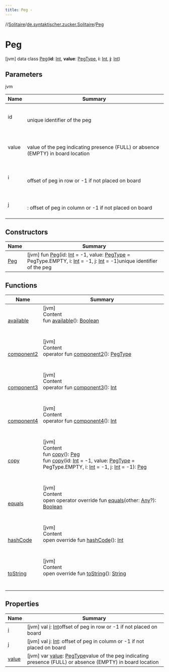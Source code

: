 ```yaml
---
title: Peg -
---
```

//[Solitaire](../../index.md)/[de.syntaktischer.zucker.Solitaire](../index.md)/[Peg](index.md)



# Peg  
 [jvm] data class [Peg](index.md)(**id**: [Int](https://kotlinlang.org/api/latest/jvm/stdlib/kotlin/-int/index.html), **value**: [PegType](../-peg-type/index.md), **i**: [Int](https://kotlinlang.org/api/latest/jvm/stdlib/kotlin/-int/index.html), **j**: [Int](https://kotlinlang.org/api/latest/jvm/stdlib/kotlin/-int/index.html))   


## Parameters  
  
jvm  
  
|  Name|  Summary| 
|---|---|
| <a name="de.syntaktischer.zucker.Solitaire/Peg///PointingToDeclaration/"></a>id| <a name="de.syntaktischer.zucker.Solitaire/Peg///PointingToDeclaration/"></a><br><br>unique identifier of the peg<br><br>
| <a name="de.syntaktischer.zucker.Solitaire/Peg///PointingToDeclaration/"></a>value| <a name="de.syntaktischer.zucker.Solitaire/Peg///PointingToDeclaration/"></a><br><br>value of the peg indicating presence (FULL) or absence (EMPTY) in board location<br><br>
| <a name="de.syntaktischer.zucker.Solitaire/Peg///PointingToDeclaration/"></a>i| <a name="de.syntaktischer.zucker.Solitaire/Peg///PointingToDeclaration/"></a><br><br>offset of peg in row or -1 if not placed on board<br><br>
| <a name="de.syntaktischer.zucker.Solitaire/Peg///PointingToDeclaration/"></a>j| <a name="de.syntaktischer.zucker.Solitaire/Peg///PointingToDeclaration/"></a><br><br>: offset of peg in column or -1 if not placed on board<br><br>
  


## Constructors  
  
|  Name|  Summary| 
|---|---|
| <a name="de.syntaktischer.zucker.Solitaire/Peg/Peg/#kotlin.Int#de.syntaktischer.zucker.Solitaire.PegType#kotlin.Int#kotlin.Int/PointingToDeclaration/"></a>[Peg](-peg.md)| <a name="de.syntaktischer.zucker.Solitaire/Peg/Peg/#kotlin.Int#de.syntaktischer.zucker.Solitaire.PegType#kotlin.Int#kotlin.Int/PointingToDeclaration/"></a> [jvm] fun [Peg](-peg.md)(id: [Int](https://kotlinlang.org/api/latest/jvm/stdlib/kotlin/-int/index.html) = -1, value: [PegType](../-peg-type/index.md) = PegType.EMPTY, i: [Int](https://kotlinlang.org/api/latest/jvm/stdlib/kotlin/-int/index.html) = -1, j: [Int](https://kotlinlang.org/api/latest/jvm/stdlib/kotlin/-int/index.html) = -1)unique identifier of the peg   <br>


## Functions  
  
|  Name|  Summary| 
|---|---|
| <a name="de.syntaktischer.zucker.Solitaire/Peg/available/#/PointingToDeclaration/"></a>[available](available.md)| <a name="de.syntaktischer.zucker.Solitaire/Peg/available/#/PointingToDeclaration/"></a>[jvm]  <br>Content  <br>fun [available](available.md)(): [Boolean](https://kotlinlang.org/api/latest/jvm/stdlib/kotlin/-boolean/index.html)  <br><br><br>
| <a name="de.syntaktischer.zucker.Solitaire/Peg/component2/#/PointingToDeclaration/"></a>[component2](component2.md)| <a name="de.syntaktischer.zucker.Solitaire/Peg/component2/#/PointingToDeclaration/"></a>[jvm]  <br>Content  <br>operator fun [component2](component2.md)(): [PegType](../-peg-type/index.md)  <br><br><br>
| <a name="de.syntaktischer.zucker.Solitaire/Peg/component3/#/PointingToDeclaration/"></a>[component3](component3.md)| <a name="de.syntaktischer.zucker.Solitaire/Peg/component3/#/PointingToDeclaration/"></a>[jvm]  <br>Content  <br>operator fun [component3](component3.md)(): [Int](https://kotlinlang.org/api/latest/jvm/stdlib/kotlin/-int/index.html)  <br><br><br>
| <a name="de.syntaktischer.zucker.Solitaire/Peg/component4/#/PointingToDeclaration/"></a>[component4](component4.md)| <a name="de.syntaktischer.zucker.Solitaire/Peg/component4/#/PointingToDeclaration/"></a>[jvm]  <br>Content  <br>operator fun [component4](component4.md)(): [Int](https://kotlinlang.org/api/latest/jvm/stdlib/kotlin/-int/index.html)  <br><br><br>
| <a name="de.syntaktischer.zucker.Solitaire/Peg/copy/#/PointingToDeclaration/"></a>[copy](copy.md)| <a name="de.syntaktischer.zucker.Solitaire/Peg/copy/#/PointingToDeclaration/"></a>[jvm]  <br>Content  <br>fun [copy](copy.md)(): [Peg](index.md)  <br>fun [copy](copy.md)(id: [Int](https://kotlinlang.org/api/latest/jvm/stdlib/kotlin/-int/index.html) = -1, value: [PegType](../-peg-type/index.md) = PegType.EMPTY, i: [Int](https://kotlinlang.org/api/latest/jvm/stdlib/kotlin/-int/index.html) = -1, j: [Int](https://kotlinlang.org/api/latest/jvm/stdlib/kotlin/-int/index.html) = -1): [Peg](index.md)  <br><br><br>
| <a name="kotlin/Any/equals/#kotlin.Any?/PointingToDeclaration/"></a>[equals](../-undoable-command/index.md#%5Bkotlin%2FAny%2Fequals%2F%23kotlin.Any%3F%2FPointingToDeclaration%2F%5D%2FFunctions%2F86918363)| <a name="kotlin/Any/equals/#kotlin.Any?/PointingToDeclaration/"></a>[jvm]  <br>Content  <br>open operator override fun [equals](../-undoable-command/index.md#%5Bkotlin%2FAny%2Fequals%2F%23kotlin.Any%3F%2FPointingToDeclaration%2F%5D%2FFunctions%2F86918363)(other: [Any](https://kotlinlang.org/api/latest/jvm/stdlib/kotlin/-any/index.html)?): [Boolean](https://kotlinlang.org/api/latest/jvm/stdlib/kotlin/-boolean/index.html)  <br><br><br>
| <a name="kotlin/Any/hashCode/#/PointingToDeclaration/"></a>[hashCode](../-undoable-command/index.md#%5Bkotlin%2FAny%2FhashCode%2F%23%2FPointingToDeclaration%2F%5D%2FFunctions%2F86918363)| <a name="kotlin/Any/hashCode/#/PointingToDeclaration/"></a>[jvm]  <br>Content  <br>open override fun [hashCode](../-undoable-command/index.md#%5Bkotlin%2FAny%2FhashCode%2F%23%2FPointingToDeclaration%2F%5D%2FFunctions%2F86918363)(): [Int](https://kotlinlang.org/api/latest/jvm/stdlib/kotlin/-int/index.html)  <br><br><br>
| <a name="de.syntaktischer.zucker.Solitaire/Peg/toString/#/PointingToDeclaration/"></a>[toString](to-string.md)| <a name="de.syntaktischer.zucker.Solitaire/Peg/toString/#/PointingToDeclaration/"></a>[jvm]  <br>Content  <br>open override fun [toString](to-string.md)(): [String](https://kotlinlang.org/api/latest/jvm/stdlib/kotlin/-string/index.html)  <br><br><br>


## Properties  
  
|  Name|  Summary| 
|---|---|
| <a name="de.syntaktischer.zucker.Solitaire/Peg/i/#/PointingToDeclaration/"></a>[i](i.md)| <a name="de.syntaktischer.zucker.Solitaire/Peg/i/#/PointingToDeclaration/"></a> [jvm] val [i](i.md): [Int](https://kotlinlang.org/api/latest/jvm/stdlib/kotlin/-int/index.html)offset of peg in row or -1 if not placed on board   <br>
| <a name="de.syntaktischer.zucker.Solitaire/Peg/j/#/PointingToDeclaration/"></a>[j](j.md)| <a name="de.syntaktischer.zucker.Solitaire/Peg/j/#/PointingToDeclaration/"></a> [jvm] val [j](j.md): [Int](https://kotlinlang.org/api/latest/jvm/stdlib/kotlin/-int/index.html): offset of peg in column or -1 if not placed on board   <br>
| <a name="de.syntaktischer.zucker.Solitaire/Peg/value/#/PointingToDeclaration/"></a>[value](value.md)| <a name="de.syntaktischer.zucker.Solitaire/Peg/value/#/PointingToDeclaration/"></a> [jvm] var [value](value.md): [PegType](../-peg-type/index.md)value of the peg indicating presence (FULL) or absence (EMPTY) in board location   <br>

